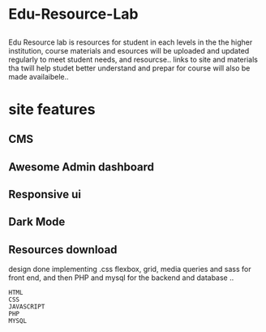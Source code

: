 # Edu-Resource-Lab

##
Edu Resource lab is resources for student in each levels in the the higher institution, 
course materials and esources will be uploaded and updated regularly to meet student needs, and resourcse..
links to site and materials tha twill help studet better understand and prepar for course will also be made availaibele..
##

 # site features
 
 ## CMS 
 ## Awesome Admin dashboard 
 ## Responsive ui
 ## Dark Mode
 ## Resources download
 
design done implementing .css flexbox, grid, media queries  and sass for front end,
and then PHP and mysql for the backend and database ..

```
HTML
CSS
JAVASCRIPT
PHP
MYSQL
```
